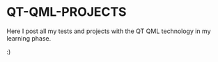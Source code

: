 # QT-QML-PROJECTS

Here I post all my tests and projects with the QT QML technology in my learning phase.

:)

